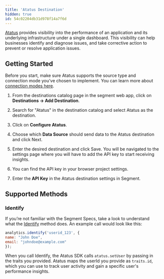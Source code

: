 ```yaml
---
title: 'Atatus Destination'
hidden: true
id: 54c02204db31d978f14a7f6d
---
```


[Atatus](https://www.atatus.com/) provides visibility into the performance of an application and its underlying infrastructure under a single dashboard. This visibility can help businesses identify and diagnose issues, and take corrective action to prevent or resolve application issues.

## Getting Started
Before you start, make sure Atatus supports the source type and connection mode you’ve chosen to implement. You can learn more about [connection modes here](/docs/connections/destinations/#connection-modes).

1. From the destinations catalog page in the segment web app, click on **Destinations -> Add Destination**.
2. Search for "Atatus" in the destination catalog and select Atatus as the destination.
3. Click on **Configure Atatus**.
4. Choose which **Data Source** should send data to the Atatus destination and click Next.

5. Enter the desired destination and click Save. You will be navigated to the settings page where you will have to add the API key to start receiving insights.
6. You can find the API key in your browser project settings.
7. Enter the **API Key** in the Atatus destination settings in Segment.

## Supported Methods

### Identify

If you’re not familiar with the Segment Specs, take a look to understand what the [Identify](/docs/connections/spec/identify/) method does. An example call would look like this:

```javascript
analytics.identify('userid_123', {
name: "John Doe",
email: "johndoe@example.com"
});
```

When you call Identify, the Atatus SDK calls `atatus.setUser` by passing in the traits you provided. Atatus maps the userId you provide as `traits.id`, which you can use to track user activity and gain a specific user's performance insights.

